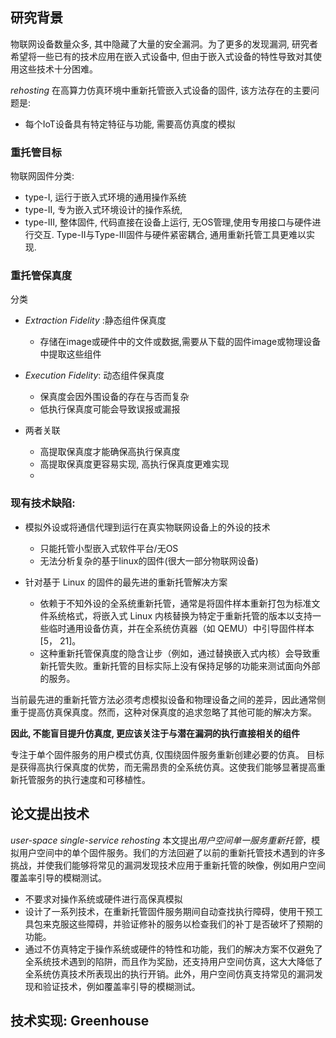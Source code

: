 ## 研究背景
物联网设备数量众多, 其中隐藏了大量的安全漏洞。为了更多的发现漏洞, 研究者希望将一些已有的技术应用在嵌入式设备中, 但由于嵌入式设备的特性导致对其使用这些技术十分困难。

*rehosting*
在高算力仿真环境中重新托管嵌入式设备的固件, 该方法存在的主要问题是:
- 每个IoT设备具有特定特征与功能, 需要高仿真度的模拟
### 重托管目标
物联网固件分类:
- type-I, 运行于嵌入式环境的通用操作系统
- type-II, 专为嵌入式环境设计的操作系统, 
- type-III, 整体固件, 代码直接在设备上运行, 无OS管理,使用专用接口与硬件进行交互. 
Type-II与Type-III固件与硬件紧密耦合, 通用重新托管工具更难以实现.
### 重托管保真度
分类
- *Extraction Fidelity* :静态组件保真度
	- 存储在image或硬件中的文件或数据,需要从下载的固件image或物理设备中提取这些组件
- *Execution Fidelity*: 动态组件保真度
	- 保真度会因外围设备的存在与否而复杂
	- 低执行保真度可能会导致误报或漏报

- 两者关联
	- 高提取保真度才能确保高执行保真度
	- 高提取保真度更容易实现, 高执行保真度更难实现
	- 



### 现有技术缺陷:
- 模拟外设或将通信代理到运行在真实物联网设备上的外设的技术
	- 只能托管小型嵌入式软件平台/无OS
	- 无法分析复杂的基于linux的固件(很大一部分物联网设备)

- 针对基于 Linux 的固件的最先进的重新托管解决方案
	- 依赖于不知外设的全系统重新托管，通常是将固件样本重新打包为标准文件系统格式，将嵌入式 Linux 内核替换为特定于重新托管的版本以支持一些临时通用设备仿真，并在全系统仿真器（如 QEMU）中引导固件样本 [5， 21]。
	- 这种重新托管保真度的隐含让步（例如，通过替换嵌入式内核）会导致重新托管失败。重新托管的目标实际上没有保持足够的功能来测试面向外部的服务。


当前最先进的重新托管方法必须考虑模拟设备和物理设备之间的差异，因此通常侧重于提高仿真保真度。然而，这种对保真度的追求忽略了其他可能的解决方案。

**因此, 不能盲目提升仿真度, 更应该关注于与潜在漏洞的执行直接相关的组件**

专注于单个固件服务的用户模式仿真, 仅围绕固件服务重新创建必要的仿真。
目标是获得高执行保真度的优势，而无需昂贵的全系统仿真。这使我们能够显著提高重新托管服务的执行速度和可移植性。


## 论文提出技术
*user-space single-service rehosting*
本文提出*用户空间单一服务重新托管*，模拟用户空间中的单个固件服务。我们的方法回避了以前的重新托管技术遇到的许多挑战，并使我们能够将常见的漏洞发现技术应用于重新托管的映像，例如用户空间覆盖率引导的模糊测试。
- 不要求对操作系统或硬件进行高保真模拟
- 设计了一系列技术，在重新托管固件服务期间自动查找执行障碍，使用干预工具包来克服这些障碍，并验证修补的服务以检查我们的补丁是否破坏了预期的功能。
- 通过不仿真特定于操作系统或硬件的特性和功能，我们的解决方案不仅避免了全系统技术遇到的陷阱，而且作为奖励，还支持用户空间仿真，这大大降低了全系统仿真技术所表现出的执行开销。此外，用户空间仿真支持常见的漏洞发现和验证技术，例如覆盖率引导的模糊测试。

## 技术实现: Greenhouse



